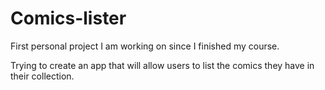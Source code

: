 # Comics-lister

First personal project I am working on since I finished my course.

Trying to create an app that will allow users to list the comics they have in their collection.